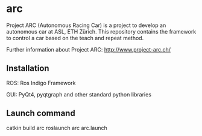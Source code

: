# arc 

Project ARC (Autonomous Racing Car) is a project to develop an autonomous car at ASL, ETH Zürich. This repository contains the framework to control a car based on the teach and repeat method.

Further information about Project ARC: http://www.project-arc.ch/

## Installation

ROS: Ros Indigo Framework

GUI: PyQt4, pyqtgraph and other standard python libraries

## Launch command

catkin build arc
roslaunch arc arc.launch